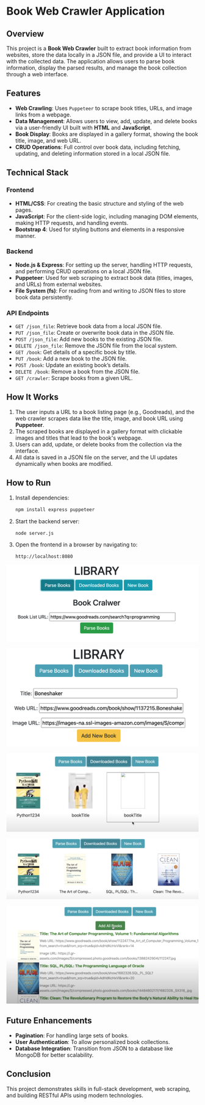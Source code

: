 # Book Web Crawler Application

## Overview

This project is a **Book Web Crawler** built to extract book information from websites, store the data locally in a JSON file, and provide a UI to interact with the collected data. The application allows users to parse book information, display the parsed results, and manage the book collection through a web interface.

## Features

- **Web Crawling**: Uses `Puppeteer` to scrape book titles, URLs, and image links from a webpage.
- **Data Management**: Allows users to view, add, update, and delete books via a user-friendly UI built with **HTML** and **JavaScript**.
- **Book Display**: Books are displayed in a gallery format, showing the book title, image, and web URL.
- **CRUD Operations**: Full control over book data, including fetching, updating, and deleting information stored in a local JSON file.

## Technical Stack

### Frontend

- **HTML/CSS**: For creating the basic structure and styling of the web pages.
- **JavaScript**: For the client-side logic, including managing DOM elements, making HTTP requests, and handling events.
- **Bootstrap 4**: Used for styling buttons and elements in a responsive manner.

### Backend

- **Node.js & Express**: For setting up the server, handling HTTP requests, and performing CRUD operations on a local JSON file.
- **Puppeteer**: Used for web scraping to extract book data (titles, images, and URLs) from external websites.
- **File System (fs)**: For reading from and writing to JSON files to store book data persistently.

### API Endpoints

- `GET /json_file`: Retrieve book data from a local JSON file.
- `PUT /json_file`: Create or overwrite book data in the JSON file.
- `POST /json_file`: Add new books to the existing JSON file.
- `DELETE /json_file`: Remove the JSON file from the local system.
- `GET /book`: Get details of a specific book by title.
- `PUT /book`: Add a new book to the JSON file.
- `POST /book`: Update an existing book’s details.
- `DELETE /book`: Remove a book from the JSON file.
- `GET /crawler`: Scrape books from a given URL.

## How It Works

1. The user inputs a URL to a book listing page (e.g., Goodreads), and the web crawler scrapes data like the title, image, and book URL using **Puppeteer**.
2. The scraped books are displayed in a gallery format with clickable images and titles that lead to the book's webpage.
3. Users can add, update, or delete books from the collection via the interface.
4. All data is saved in a JSON file on the server, and the UI updates dynamically when books are modified.

## How to Run

1. Install dependencies:
    ```bash
    npm install express puppeteer
    ```
2. Start the backend server:
    ```bash
    node server.js
    ```
3. Open the frontend in a browser by navigating to:
    ```
    http://localhost:8080
    ```

![Crawler Start Page](https://github.com/zhangyizhecd/bookstorecrawler/blob/main/pics/1.png)


![Books Display](https://raw.githubusercontent.com/zhangyizhecd/bookstorecrawler/main/pics/2.png)


![Adding New Book](https://raw.githubusercontent.com/zhangyizhecd/bookstorecrawler/main/pics/3.png)



![Updating Book](https://raw.githubusercontent.com/zhangyizhecd/bookstorecrawler/main/pics/5.png)


![Book Deleted](https://raw.githubusercontent.com/zhangyizhecd/bookstorecrawler/main/pics/6.png)



## Future Enhancements

- **Pagination**: For handling large sets of books.
- **User Authentication**: To allow personalized book collections.
- **Database Integration**: Transition from JSON to a database like MongoDB for better scalability.

## Conclusion

This project demonstrates skills in full-stack development, web scraping, and building RESTful APIs using modern technologies.
